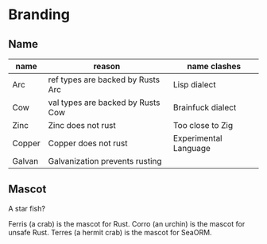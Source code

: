 # Branding
## Name
| name   | reason                            | name clashes          |
|--------|-----------------------------------|-----------------------|
| Arc    | ref types are backed by Rusts Arc | Lisp dialect          |
| Cow    | val types are backed by Rusts Cow | Brainfuck dialect     |
| Zinc   | Zinc does not rust                | Too close to Zig      |
| Copper | Copper does not rust              | Experimental Language |
| Galvan | Galvanization prevents rusting    | |

## Mascot
A star fish?

Ferris (a crab) is the mascot for Rust.
Corro (an urchin) is the mascot for unsafe Rust.
Terres (a hermit crab) is the mascot for SeaORM.